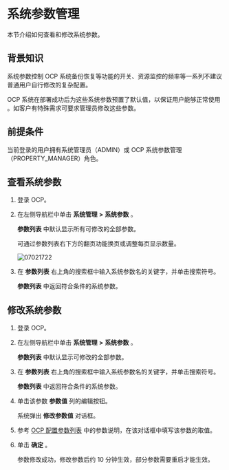 系统参数管理 
===========================

本节介绍如何查看和修改系统参数。

背景知识 
-------------------------

系统参数控制 OCP 系统备份恢复等功能的开关、资源监控的频率等一系列不建议普通用户自行修改的复杂配置。

OCP 系统在部署成功后为这些系统参数预置了默认值，以保证用户能够正常使用 。如客户有特殊需求可要求管理员修改这些参数。

前提条件 
-------------------------

当前登录的用户拥有系统管理员（ADMIN）或 OCP 系统参数管理（PROPERTY_MANAGER）角色。

查看系统参数 
---------------------------

1. 登录 OCP。

   

2. 在左侧导航栏中单击 **系统管理** **\>** **系统参数** 。

   **参数列表** 中默认显示所有可修改的全部参数。

   可通过参数列表右下方的翻页功能换页或调整每页显示数量。
   
   ![07021722](https://help-static-aliyun-doc.aliyuncs.com/assets/img/zh-CN/4985555261/p291093.png)
   

3. 在 **参数列表** 右上角的搜索框中输入系统参数名的关键字，并单击搜索符号。

   **参数列表** 中返回符合条件的系统参数。
   




修改系统参数 
---------------------------

1. 登录 OCP。

   

2. 在左侧导航栏中单击 **系统管理** **\>** **系统参数** 。

   **参数列表** 中默认显示可修改的全部参数。
   

3. 在 **参数列表** 右上角的搜索框中输入系统参数名的关键字，并单击搜索符号。

   **参数列表** 中返回符合条件的系统参数。
   

4. 单击该参数 **参数值** 列的编辑按钮。

   系统弹出 **修改参数值** 对话框。
   

5. 参考 [OCP 配置参数列表](../12.appendix/1.ocp-configuration-parameters.md) 中的参数说明，在该对话框中填写该参数的取值。

   

6. 单击 **确定** 。

   参数修改成功，修改参数后约 10 分钟生效，部分参数需要重启才能生效。
   



